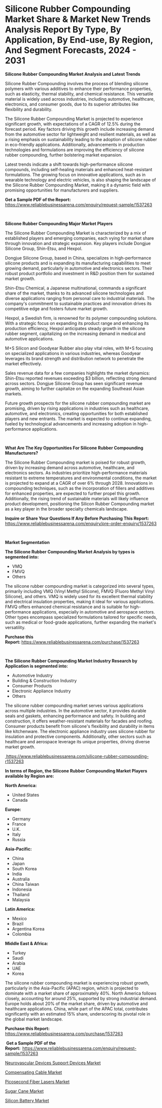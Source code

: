 <p><h1>Silicone Rubber Compounding Market Share & Market New Trends Analysis Report By Type, By Application, By End-use, By Region, And Segment Forecasts, 2024 - 2031</h1></p><p><strong>Silicone Rubber Compounding Market Analysis and Latest Trends</strong></p>
<p><p>Silicone Rubber Compounding involves the process of blending silicone polymers with various additives to enhance their performance properties, such as elasticity, thermal stability, and chemical resistance. This versatile material is widely used across industries, including automotive, healthcare, electronics, and consumer goods, due to its superior attributes like flexibility and durability.</p><p>The Silicone Rubber Compounding Market is projected to experience significant growth, with expectations of a CAGR of 12.5% during the forecast period. Key factors driving this growth include increasing demand from the automotive sector for lightweight and resilient materials, as well as a rising emphasis on sustainability leading to the adoption of silicone rubber in eco-friendly applications. Additionally, advancements in production technologies and formulations are improving the efficiency of silicone rubber compounding, further bolstering market expansion.</p><p>Latest trends indicate a shift towards high-performance silicone compounds, including self-healing materials and enhanced heat-resistant formulations. The growing focus on innovative applications, such as in wearable technology and electric vehicles, is also shaping the landscape of the Silicone Rubber Compounding Market, making it a dynamic field with promising opportunities for manufacturers and suppliers.</p></p>
<p><strong>Get a Sample PDF of the Report:&nbsp;</strong> <a href="https://www.reliablebusinessarena.com/enquiry/request-sample/1537263?utm_campaign=1282&utm_medium=2&utm_source=Github&utm_content=ia&utm_term=29092024&utm_id=silicone-rubber-compounding">https://www.reliablebusinessarena.com/enquiry/request-sample/1537263</a></p>
<p>&nbsp;</p>
<p><strong>Silicone Rubber Compounding Major Market Players</strong></p>
<p><p>The Silicone Rubber Compounding Market is characterized by a mix of established players and emerging companies, each vying for market share through innovation and strategic expansion. Key players include Dongjue Silicone Group, Shin-Etsu, and Hexpol.</p><p>Dongjue Silicone Group, based in China, specializes in high-performance silicone products and is expanding its manufacturing capabilities to meet growing demand, particularly in automotive and electronics sectors. Their robust product portfolio and investment in R&D position them for sustained market growth.</p><p>Shin-Etsu Chemical, a Japanese multinational, commands a significant share of the market, thanks to its advanced silicone technologies and diverse applications ranging from personal care to industrial materials. The company's commitment to sustainable practices and innovation drives its competitive edge and fosters future market growth.</p><p>Hexpol, a Swedish firm, is renowned for its polymer compounding solutions. With a strategic focus on expanding its product range and enhancing its production efficiency, Hexpol anticipates steady growth in the silicone rubber segment, capitalizing on the increasing demand in medical and automotive applications.</p><p>M+S Silicon and Goodyear Rubber also play vital roles, with M+S focusing on specialized applications in various industries, whereas Goodyear leverages its brand strength and distribution network to penetrate the market effectively.</p><p>Sales revenue data for a few companies highlights the market dynamics: Shin-Etsu reported revenues exceeding $3 billion, reflecting strong demand across sectors. Dongjue Silicone Group has seen significant revenue growth, aiming to further capitalize on the expanding Southeast Asian markets.</p><p>Future growth prospects for the silicone rubber compounding market are promising, driven by rising applications in industries such as healthcare, automotive, and electronics, creating opportunities for both established players and new entrants. The market is expected to continue expanding, fueled by technological advancements and increasing adoption in high-performance applications.</p></p>
<p>&nbsp;</p>
<p><strong>What Are The Key Opportunities For Silicone Rubber Compounding Manufacturers?</strong></p>
<p><p>The Silicone Rubber Compounding market is poised for robust growth, driven by increasing demand across automotive, healthcare, and electronics sectors. As industries prioritize high-performance materials resistant to extreme temperatures and environmental conditions, the market is projected to expand at a CAGR of over 6% through 2028. Innovations in compounding techniques, such as the incorporation of fillers and additives for enhanced properties, are expected to further propel this growth. Additionally, the rising trend of sustainable materials will likely influence product development, positioning the Silicon Rubber Compounding market as a key player in the broader specialty chemicals landscape.</p></p>
<p><strong>Inquire or Share Your Questions If Any Before Purchasing This Report:</strong> <a href="https://www.reliablebusinessarena.com/enquiry/pre-order-enquiry/1537263?utm_campaign=1282&utm_medium=2&utm_source=Github&utm_content=ia&utm_term=29092024&utm_id=silicone-rubber-compounding">https://www.reliablebusinessarena.com/enquiry/pre-order-enquiry/1537263</a></p>
<p>&nbsp;</p>
<p><strong>Market Segmentation</strong></p>
<p><strong>The Silicone Rubber Compounding Market Analysis by types is segmented into:</strong></p>
<p><ul><li>VMQ</li><li>FMVQ</li><li>Others</li></ul></p>
<p><p>The silicone rubber compounding market is categorized into several types, primarily including VMQ (Vinyl Methyl Silicone), FMVQ (Fluoro Methyl Vinyl Silicone), and others. VMQ is widely used for its excellent thermal stability and electrical insulation properties, making it ideal for various applications. FMVQ offers enhanced chemical resistance and is suitable for high-performance applications, especially in automotive and aerospace sectors. Other types encompass specialized formulations tailored for specific needs, such as medical or food-grade applications, further expanding the market's versatility.</p></p>
<p><strong>Purchase this Report:&nbsp;</strong><a href="https://www.reliablebusinessarena.com/purchase/1537263?utm_campaign=1282&utm_medium=2&utm_source=Github&utm_content=ia&utm_term=29092024&utm_id=silicone-rubber-compounding">https://www.reliablebusinessarena.com/purchase/1537263</a></p>
<p>&nbsp;</p>
<p><strong>The Silicone Rubber Compounding Market Industry Research by Application is segmented into:</strong></p>
<p><ul><li>Automotive Industry</li><li>Building & Construction Industry</li><li>Consumer Products</li><li>Electronic Appliance Industry</li><li>Others</li></ul></p>
<p><p>The silicone rubber compounding market serves various applications across multiple industries. In the automotive sector, it provides durable seals and gaskets, enhancing performance and safety. In building and construction, it offers weather-resistant materials for facades and roofing. Consumer products benefit from silicone's flexibility and durability in items like kitchenware. The electronic appliance industry uses silicone rubber for insulation and protective components. Additionally, other sectors such as healthcare and aerospace leverage its unique properties, driving diverse market growth.</p></p>
<p><a href="https://www.reliablebusinessarena.com/silicone-rubber-compounding-r1537263?utm_campaign=1282&utm_medium=2&utm_source=Github&utm_content=ia&utm_term=29092024&utm_id=silicone-rubber-compounding">&nbsp;https://www.reliablebusinessarena.com/silicone-rubber-compounding-r1537263</a></p>
<p><strong>In terms of Region, the Silicone Rubber Compounding Market Players available by Region are:</strong></p>
<p>
    <p> <strong> North America: </strong>
        <ul>
            <li>United States</li>
            <li>Canada</li>
        </ul>
        </p> 
    <p> <strong> Europe: </strong>
        <ul>
            <li>Germany</li>
            <li>France</li>
            <li>U.K.</li>
            <li>Italy</li>
            <li>Russia</li>
        </ul>
        </p> 
    <p> <strong> Asia-Pacific: </strong>
        <ul>
            <li>China</li>
            <li>Japan</li>
            <li>South Korea</li>
            <li>India</li>
            <li>Australia</li>
            <li>China Taiwan</li>
            <li>Indonesia</li>
            <li>Thailand</li>
            <li>Malaysia</li>
        </ul>
        </p> 
    <p> <strong> Latin America: </strong>
        <ul>
            <li>Mexico</li>
            <li>Brazil</li>
            <li>Argentina Korea</li>
            <li>Colombia</li>
        </ul>
        </p> 
    <p> <strong> Middle East & Africa: </strong>
        <ul>
            <li>Turkey</li>
            <li>Saudi</li>
            <li>Arabia</li>
            <li>UAE</li>
            <li>Korea</li>
        </ul>
    </p>
    </p>
<p><p>The silicone rubber compounding market is experiencing robust growth, particularly in the Asia-Pacific (APAC) region, which is projected to dominate with a market share of approximately 40%. North America follows closely, accounting for around 25%, supported by strong industrial demand. Europe holds about 20% of the market share, driven by automotive and healthcare applications. China, while part of the APAC total, contributes significantly with an estimated 15% share, underscoring its pivotal role in the global market landscape.</p></p>
<p><strong>Purchase this Report: </strong><a href="https://www.reliablebusinessarena.com/purchase/1537263?utm_campaign=1282&utm_medium=2&utm_source=Github&utm_content=ia&utm_term=29092024&utm_id=silicone-rubber-compounding">https://www.reliablebusinessarena.com/purchase/1537263</a></p>
<p>&nbsp;<strong>Get a Sample PDF of the Report:&nbsp;&nbsp;</strong><a href="https://www.reliablebusinessarena.com/enquiry/request-sample/1537263?utm_campaign=1282&utm_medium=2&utm_source=Github&utm_content=ia&utm_term=29092024&utm_id=silicone-rubber-compounding">https://www.reliablebusinessarena.com/enquiry/request-sample/1537263</a></p>
<p><strong></strong></p>
<p><p><a href="https://github.com/napierswinnyfg/Market-Research-Report-List-1/blob/main/neurovascular-devices-support-devices-market.md?utm_campaign=1282&utm_medium=2&utm_source=Github&utm_content=ia&utm_term=29092024&utm_id=silicone-rubber-compounding">Neurovascular Devices Support Devices Market</a></p><p><a href="https://www.linkedin.com/pulse/global-compensating-cable-market-focus-product-type-ubdee?utm_campaign=1282&utm_medium=2&utm_source=Github&utm_content=ia&utm_term=29092024&utm_id=silicone-rubber-compounding">Compensating Cable Market</a></p><p><a href="https://issuu.com/reportprime-2/docs/picosecond-fiber-lasers-market-size_87c19b36217417?utm_campaign=1282&utm_medium=2&utm_source=Github&utm_content=ia&utm_term=29092024&utm_id=silicone-rubber-compounding">Picosecond Fiber Lasers Market</a></p><p><a href="https://www.linkedin.com/pulse/emerging-trends-sugar-cane-market-global-outlook-future-prospects-cocyc?utm_campaign=1282&utm_medium=2&utm_source=Github&utm_content=ia&utm_term=29092024&utm_id=silicone-rubber-compounding">Sugar Cane Market</a></p><p><a href="https://issuu.com/reportprime-2/docs/silicon-battery-market-size-2030.pp_431aac6beb5a56?utm_campaign=1282&utm_medium=2&utm_source=Github&utm_content=ia&utm_term=29092024&utm_id=silicone-rubber-compounding">Silicon Battery Market</a></p></p>